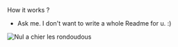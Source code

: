 How it works ?
- Ask me. I don't want to write a whole Readme for u. :)

![Nul a chier les rondoudous](https://i.etsystatic.com/iap/27bb1d/3949091771/iap_300x300.3949091771_dgllbmct.jpg?version=0)

